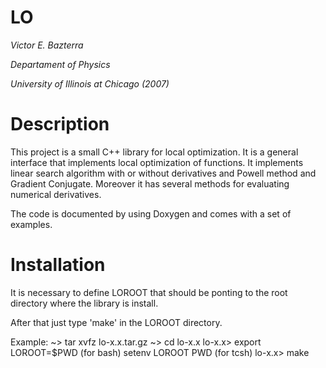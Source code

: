 # LO #

_Victor E. Bazterra_

_Departament of Physics_

_University of Illinois at Chicago (2007)_


# Description #

This project is a small C++ library for local optimization. It is a general interface that implements local optimization of functions. It implements linear search algorithm with or without derivatives and Powell method and Gradient Conjugate. Moreover it has several methods for evaluating numerical derivatives.

The code is documented by using Doxygen and comes with a set of examples.

# Installation #

It is necessary to define LOROOT that should be ponting to the root directory where the library is install.

After that just type 'make' in the LOROOT directory.

Example:
~> tar xvfz lo-x.x.tar.gz
~> cd lo-x.x
lo-x.x> export LOROOT=$PWD (for bash)
        setenv LOROOT PWD (for tcsh)
lo-x.x> make

```